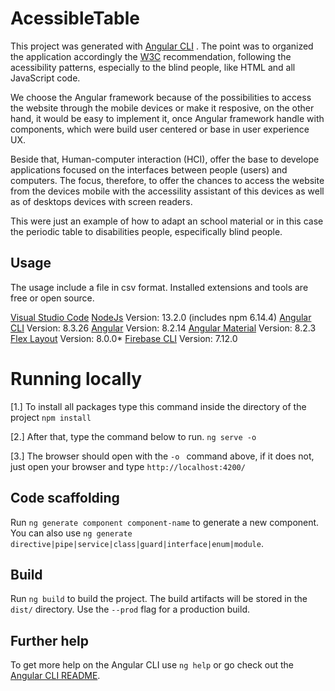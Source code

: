 # AcessibleTable

This project was generated with [Angular CLI](https://github.com/angular/angular-cli) . The point was to organized the application accordingly the [W3C](https://www.w3.org/) recommendation, following the acessibility patterns, especially to the blind people, like HTML and all JavaScript code. 

We choose the Angular framework because of the possibilities to access the website through the mobile devices or make it resposive, on the other hand, it would be easy to implement it, once Angular framework handle with components, which were build user centered or base in user experience UX. 

Beside that, Human-computer interaction (HCI), offer the base to develope applications focused  on the interfaces between people (users) and computers. The focus, therefore, to offer the chances to access the website from the devices mobile with the accessility assistant of this devices as well as of desktops devices with screen readers. 

This were just an example of how to adapt an school material or in this case the periodic table to disabilities people, especifically blind people.

## Usage

The usage include a file in csv format. Installed extensions and tools are free or open source.

[Visual Studio Code](https://code.visualstudio.com/download)
[NodeJs](https://nodejs.org/en/download/current/)  Version: 13.2.0 (includes npm 6.14.4)
[Angular CLI](https://github.com/angular/angular-cli) Version: 8.3.26
[Angular](https://angular.io/docs) Version: 8.2.14
[Angular Material](https://material.angular.io/guide/getting-started) Version: 8.2.3
[Flex Layout](https://github.com/angular/flex-layout) Version: 8.0.0*
[Firebase CLI](https://firebase.google.com/docs/cli#install-cli-mac-linux) Version: 7.12.0
	
 
# Running locally

[1.] To install all packages type this command inside the directory of the project
 ```npm install ```

[2.] After that, type the command below to run.
 ```ng serve -o ```

[3.] The browser should open with the `-o ` command above, if it does not, just open your browser and type `http://localhost:4200/`

## Code scaffolding

Run `ng generate component component-name` to generate a new component. You can also use `ng generate directive|pipe|service|class|guard|interface|enum|module`.

## Build

Run `ng build` to build the project. The build artifacts will be stored in the `dist/` directory. Use the `--prod` flag for a production build.

## Further help

To get more help on the Angular CLI use `ng help` or go check out the [Angular CLI README](https://github.com/angular/angular-cli/blob/master/README.md).
